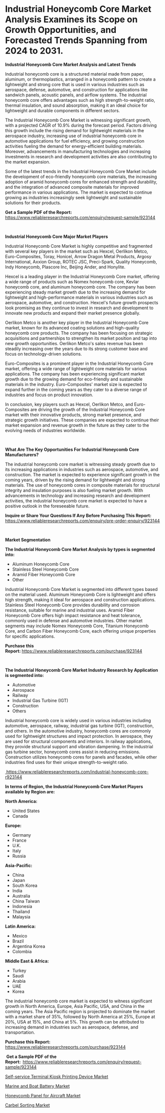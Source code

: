 <p><h1>Industrial Honeycomb Core Market Analysis Examines its Scope on Growth Opportunities, and Forecasted Trends Spanning from 2024 to 2031.</h1></p><p><strong>Industrial Honeycomb Core Market Analysis and Latest Trends</strong></p>
<p><p>Industrial honeycomb core is a structured material made from paper, aluminum, or thermoplastics, arranged in a honeycomb pattern to create a lightweight and strong core that is used in various industries such as aerospace, defense, automotive, and construction for applications like sandwich panels, acoustic panels, and airflow systems. The industrial honeycomb core offers advantages such as high strength-to-weight ratio, thermal insulation, and sound absorption, making it an ideal choice for lightweight and durable components in different sectors.</p><p>The Industrial Honeycomb Core Market is witnessing significant growth, with a projected CAGR of 10.9% during the forecast period. Factors driving this growth include the rising demand for lightweight materials in the aerospace industry, increasing use of industrial honeycomb core in automotive applications for fuel efficiency, and growing construction activities fueling the demand for energy-efficient building materials. Moreover, advancements in manufacturing technologies and increasing investments in research and development activities are also contributing to the market expansion.</p><p>Some of the latest trends in the Industrial Honeycomb Core Market include the development of eco-friendly honeycomb core materials, the increasing adoption of aramid honeycomb cores for enhanced strength and durability, and the integration of advanced composite materials for improved performance in various applications. The market is expected to continue growing as industries increasingly seek lightweight and sustainable solutions for their products.</p></p>
<p><strong>Get a Sample PDF of the Report:&nbsp;</strong> <a href="https://www.reliableresearchreports.com/enquiry/request-sample/923144">https://www.reliableresearchreports.com/enquiry/request-sample/923144</a></p>
<p>&nbsp;</p>
<p><strong>Industrial Honeycomb Core Major Market Players</strong></p>
<p><p>Industrial Honeycomb Core Market is highly competitive and fragmented with several key players in the market such as Hexcel, Oerlikon Metco, Euro-Composites, Toray, Honicel, Arrow Dragon Metal Products, Argosy International, Axxion Group, ROTEC JSC, Preci-Spark, Quality Honeycomb, Indy Honeycomb, Plascore Inc, Beijing Ander, and Honylite. </p><p>Hexcel is a leading player in the Industrial Honeycomb Core market, offering a wide range of products such as Nomex honeycomb core, Kevlar honeycomb core, and aluminum honeycomb core. The company has been experiencing steady market growth due to the increasing demand for lightweight and high-performance materials in various industries such as aerospace, automotive, and construction. Hexcel's future growth prospects look promising as they continue to invest in research and development to innovate new products and expand their market presence globally.</p><p>Oerlikon Metco is another key player in the Industrial Honeycomb Core market, known for its advanced coating solutions and high-quality honeycomb core products. The company has been focusing on strategic acquisitions and partnerships to strengthen its market position and tap into new growth opportunities. Oerlikon Metco's sales revenue has been steadily increasing over the years due to its strong customer base and focus on technology-driven solutions.</p><p>Euro-Composites is a prominent player in the Industrial Honeycomb Core market, offering a wide range of lightweight core materials for various applications. The company has been experiencing significant market growth due to the growing demand for eco-friendly and sustainable materials in the industry. Euro-Composites' market size is expected to expand further in the coming years as they cater to a diverse range of industries and focus on product innovation.</p><p>In conclusion, key players such as Hexcel, Oerlikon Metco, and Euro-Composites are driving the growth of the Industrial Honeycomb Core market with their innovative products, strong market presence, and strategic growth initiatives. These companies are expected to continue their market expansion and revenue growth in the future as they cater to the evolving needs of industries worldwide.</p></p>
<p>&nbsp;</p>
<p><strong>What Are The Key Opportunities For Industrial Honeycomb Core Manufacturers?</strong></p>
<p><p>The industrial honeycomb core market is witnessing steady growth due to its increasing applications in industries such as aerospace, automotive, and construction. The market is expected to experience significant growth in the coming years, driven by the rising demand for lightweight and strong materials. The use of honeycomb cores in composite materials for structural integrity and insulation purposes is also fueling market growth. With advancements in technology and increasing research and development activities, the industrial honeycomb core market is expected to have a positive outlook in the foreseeable future.</p></p>
<p><strong>Inquire or Share Your Questions If Any Before Purchasing This Report:</strong> <a href="https://www.reliableresearchreports.com/enquiry/pre-order-enquiry/923144">https://www.reliableresearchreports.com/enquiry/pre-order-enquiry/923144</a></p>
<p>&nbsp;</p>
<p><strong>Market Segmentation</strong></p>
<p><strong>The Industrial Honeycomb Core Market Analysis by types is segmented into:</strong></p>
<p><ul><li>Aluminum Honeycomb Core</li><li>Stainless Steel Honeycomb Core</li><li>Aramid Fiber Honeycomb Core</li><li>Other</li></ul></p>
<p><p>Industrial Honeycomb Core Market is segmented into different types based on the material used. Aluminum Honeycomb Core is lightweight and offers high strength, making it ideal for aerospace and construction applications. Stainless Steel Honeycomb Core provides durability and corrosion resistance, suitable for marine and industrial uses. Aramid Fiber Honeycomb Core offers high impact resistance and heat tolerance, commonly used in defense and automotive industries. Other market segments may include Nomex Honeycomb Core, Titanium Honeycomb Core, and Carbon Fiber Honeycomb Core, each offering unique properties for specific applications.</p></p>
<p><strong>Purchase this Report:&nbsp;</strong><a href="https://www.reliableresearchreports.com/purchase/923144">https://www.reliableresearchreports.com/purchase/923144</a></p>
<p>&nbsp;</p>
<p><strong>The Industrial Honeycomb Core Market Industry Research by Application is segmented into:</strong></p>
<p><ul><li>Automotive</li><li>Aerospace</li><li>Railway</li><li>Industrial Gas Turbine (IGT)</li><li>Construction</li><li>Others</li></ul></p>
<p><p>Industrial honeycomb core is widely used in various industries including automotive, aerospace, railway, industrial gas turbine (IGT), construction, and others. In the automotive industry, honeycomb cores are commonly used for lightweight structures and impact protection. In aerospace, they are used for structural components and interiors. In railway applications, they provide structural support and vibration dampening. In the industrial gas turbine sector, honeycomb cores assist in reducing emissions. Construction utilizes honeycomb cores for panels and facades, while other industries find uses for their unique strength-to-weight ratio.</p></p>
<p><a href="https://www.reliableresearchreports.com/industrial-honeycomb-core-r923144">&nbsp;https://www.reliableresearchreports.com/industrial-honeycomb-core-r923144</a></p>
<p><strong>In terms of Region, the Industrial Honeycomb Core Market Players available by Region are:</strong></p>
<p>
    <p> <strong> North America: </strong>
        <ul>
            <li>United States</li>
            <li>Canada</li>
        </ul>
        </p> 
    <p> <strong> Europe: </strong>
        <ul>
            <li>Germany</li>
            <li>France</li>
            <li>U.K.</li>
            <li>Italy</li>
            <li>Russia</li>
        </ul>
        </p> 
    <p> <strong> Asia-Pacific: </strong>
        <ul>
            <li>China</li>
            <li>Japan</li>
            <li>South Korea</li>
            <li>India</li>
            <li>Australia</li>
            <li>China Taiwan</li>
            <li>Indonesia</li>
            <li>Thailand</li>
            <li>Malaysia</li>
        </ul>
        </p> 
    <p> <strong> Latin America: </strong>
        <ul>
            <li>Mexico</li>
            <li>Brazil</li>
            <li>Argentina Korea</li>
            <li>Colombia</li>
        </ul>
        </p> 
    <p> <strong> Middle East & Africa: </strong>
        <ul>
            <li>Turkey</li>
            <li>Saudi</li>
            <li>Arabia</li>
            <li>UAE</li>
            <li>Korea</li>
        </ul>
    </p>
    </p>
<p><p>The industrial honeycomb core market is expected to witness significant growth in North America, Europe, Asia Pacific, USA, and China in the coming years. The Asia Pacific region is projected to dominate the market with a market share of 35%, followed by North America at 25%, Europe at 20%, USA at 15%, and China at 5%. This growth can be attributed to increasing demand in industries such as aerospace, defense, and transportation.</p></p>
<p><strong>Purchase this Report: </strong><a href="https://www.reliableresearchreports.com/purchase/923144">https://www.reliableresearchreports.com/purchase/923144</a></p>
<p>&nbsp;<strong>Get a Sample PDF of the Report:&nbsp;&nbsp;</strong><a href="https://www.reliableresearchreports.com/enquiry/request-sample/923144">https://www.reliableresearchreports.com/enquiry/request-sample/923144</a></p>
<p><strong></strong></p>
<p><p><a href="https://www.linkedin.com/pulse/decoding-self-service-terminal-kiosk-printing-device-market-metrics-idunc?trackingId=hcl2BX%2BkDQsrulx04D9Tsw%3D%3D">Self-service Terminal Kiosk Printing Device Market</a></p><p><a href="https://www.linkedin.com/pulse/marine-boat-battery-market-research-report-its-history-forecast-a0moc?trackingId=47B0prCaBwdLM2CW1%2FyNqw%3D%3D">Marine and Boat Battery Market</a></p><p><a href="https://github.com/LibbySpencer2018/Market-Research-Report-List-1/blob/main/honeycomb-panel-for-aircraft-market.md">Honeycomb Panel for Aircraft Market</a></p><p><a href="https://github.com/ashman753/Market-Research-Report-List-1/blob/main/carbel-sorting-market.md">Carbel Sorting Market</a></p></p>